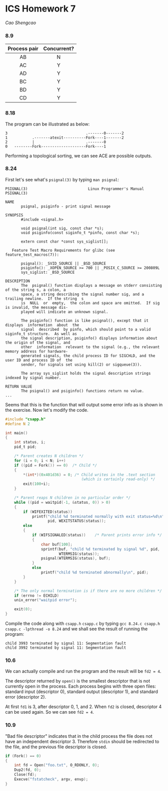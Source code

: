 # ICS Homework 7

*Cao Shengcao*

### 8.9

| Process pair | Concurrent? |
| :----------: | :---------: |
|      AB      |      N      |
|      AC      |      Y      |
|      AD      |      Y      |
|      BC      |      Y      |
|      BD      |      Y      |
|      CD      |      Y      |

### 8.18

The program can be illustrated as below:

```
3                                   .-------0-------2
1           .-------atexit----------Fork----1-------2
2           |                       .-------0
0   --------Fork--------------------Fork----1
```

Performing a topological sorting, we can see ACE are possible outputs.

### 8.24

First let's see what's `psignal(3)` by typing `man psignal`:

```
PSIGNAL(3)                           Linux Programmer's Manual                          PSIGNAL(3)

NAME
       psignal, psiginfo - print signal message

SYNOPSIS
       #include <signal.h>

       void psignal(int sig, const char *s);
       void psiginfo(const siginfo_t *pinfo, const char *s);

       extern const char *const sys_siglist[];

   Feature Test Macro Requirements for glibc (see feature_test_macros(7)):

       psignal(): _SVID_SOURCE || _BSD_SOURCE
       psiginfo(): _XOPEN_SOURCE >= 700 || _POSIX_C_SOURCE >= 200809L
       sys_siglist: _BSD_SOURCE

DESCRIPTION
       The  psignal() function displays a message on stderr consisting of the string s, a colon, a
       space, a string describing the signal number sig, and a trailing newline.  If the string  s
       is  NULL  or  empty,  the colon and space are omitted.  If sig is invalid, the message dis‐
       played will indicate an unknown signal.

       The psiginfo() function is like psignal(), except that it displays  information  about  the
       signal  described  by pinfo, which should point to a valid siginfo_t structure.  As well as
       the signal description, psiginfo() displays information about the origin of the signal, and
       other  information  relevant to the signal (e.g., the relevant memory address for hardware-
       generated signals, the child process ID for SIGCHLD, and the user ID and process ID of  the
       sender, for signals set using kill(2) or sigqueue(3)).

       The array sys_siglist holds the signal description strings indexed by signal number.

RETURN VALUE
       The psignal() and psiginfo() functions return no value.
...
```

Seems that this is the function that will output some error info as is shown in the exercise. Now let's modify the code.

```c
#include "csapp.h"
#define N 2

int main() 
{
    int status, i;
    pid_t pid;

    /* Parent creates N children */
    for (i = 0; i < N; i++)
	if ((pid = Fork()) == 0)  /* Child */
    {
        *(int*)(0x401d36) = 0; /* Child writes in the .text section
                                  (which is certainly read-only) */
	    exit(100+i);
    }

    /* Parent reaps N children in no particular order */
    while ((pid = waitpid(-1, &status, 0)) > 0)
    {
	    if (WIFEXITED(status))
	        printf("child %d terminated normally with exit status=%d\n",
		           pid, WEXITSTATUS(status));
	    else
        {
            if (WIFSIGNALED(status))    /* Parent prints error info */
            {
                char buf[100];
                sprintf(buf, "child %d terminated by signal %d", pid,
                        WTERMSIG(status));
                psignal(WTERMSIG(status), buf);
            }
            else
	            printf("child %d terminated abnormally\n", pid);
        }
    }

    /* The only normal termination is if there are no more children */
    if (errno != ECHILD)
	unix_error("waitpid error");

    exit(0);
}
```

Compile the code along with `csapp.h` `csapp.c` by typing `gcc 8.24.c csapp.h csapp.c -lpthread -o 8.24` and we shall see the result of running the program:

```
child 3993 terminated by signal 11: Segmentation fault
child 3992 terminated by signal 11: Segmentation fault
```

### 10.6

We can actually compile and run the program and the result will be `fd2 = 4`.

The descriptor returned by `open()` is the smallest descriptor that is not currently open in the process. Each process begins with three open files: standard input (descriptor 0), standard output (descriptor 1), and standard error (descriptor 2).

At first `fd1` is 3, after descriptor 0, 1, and 2. When `fd2` is closed, descriptor 4 can be used again. So we can see `fd2 = 4`.

### 10.9

"Bad file descriptor" indicates that in the child process the file does not have an independent descriptor 3. Therefore `stdin` should be redirected to the file, and the previous file descriptor is closed.

```c
if (Fork() == 0)
{
    int fd = Open("foo.txt", O_RDONLY, 0);
    Dup2(fd, 0);
    Close(fd);
    Execve("fstatcheck", argv, envp);
}
```

